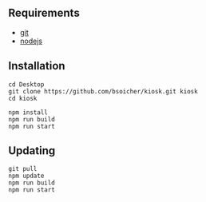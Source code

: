 

## Requirements
- [git](https://git-scm.com/)
- [nodejs](https://nodejs.org/)

## Installation

    cd Desktop
    git clone https://github.com/bsoicher/kiosk.git kiosk
    cd kiosk

    npm install
    npm run build
    npm run start

## Updating

    git pull
    npm update
    npm run build
    npm run start